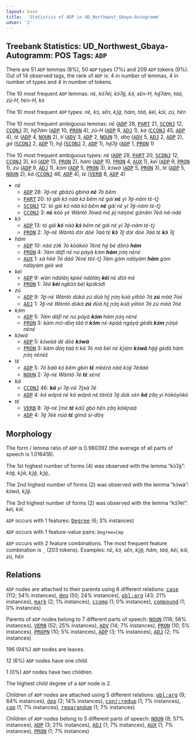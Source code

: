 ```yaml
---
layout: base
title:  'Statistics of ADP in UD_Northwest_Gbaya-Autogramm'
udver: '2'
---
```


## Treebank Statistics: UD_Northwest_Gbaya-Autogramm: POS Tags: `ADP`

There are 51 `ADP` lemmas (8%), 50 `ADP` types (7%) and 209 `ADP` tokens (9%).
Out of 14 observed tags, the rank of `ADP` is: 4 in number of lemmas, 4 in number of types and 4 in number of tokens.

The 10 most frequent `ADP` lemmas: <em>nɛ̀, kɔ́ʔéí, kɔ́ʔà̰, kɔ́, sɛ̀n-H, há̰ʔám, táá, zù-H, hɛ̀n-H, kɔ̀</em>

The 10 most frequent `ADP` types:  <em>nɛ̀, kɔ́, sɛ̌n, kɔ̰́à̰, hám, táá, kéí, kɔ́í, zú, hɛ̌n</em>

The 10 most frequent ambiguous lemmas: <em>nɛ̀</em> (<tt><a href="gya_autogramm-pos-ADP.html">ADP</a></tt> 28, <tt><a href="gya_autogramm-pos-PART.html">PART</a></tt> 21, <tt><a href="gya_autogramm-pos-SCONJ.html">SCONJ</a></tt> 12, <tt><a href="gya_autogramm-pos-CCONJ.html">CCONJ</a></tt> 3), <em>há̰ʔám</em> (<tt><a href="gya_autogramm-pos-ADP.html">ADP</a></tt> 10, <tt><a href="gya_autogramm-pos-PRON.html">PRON</a></tt> 4), <em>zù-H</em> (<tt><a href="gya_autogramm-pos-ADP.html">ADP</a></tt> 9, <tt><a href="gya_autogramm-pos-ADJ.html">ADJ</a></tt> 1), <em>ká</em> (<tt><a href="gya_autogramm-pos-CCONJ.html">CCONJ</a></tt> 45, <tt><a href="gya_autogramm-pos-ADP.html">ADP</a></tt> 4), <em>tɛ̀</em> (<tt><a href="gya_autogramm-pos-ADP.html">ADP</a></tt> 4, <tt><a href="gya_autogramm-pos-NOUN.html">NOUN</a></tt> 2), <em>tí</em> (<tt><a href="gya_autogramm-pos-ADV.html">ADV</a></tt> 3, <tt><a href="gya_autogramm-pos-ADP.html">ADP</a></tt> 2, <tt><a href="gya_autogramm-pos-NOUN.html">NOUN</a></tt> 1), <em>ɗòŋ</em> (<tt><a href="gya_autogramm-pos-ADV.html">ADV</a></tt> 5, <tt><a href="gya_autogramm-pos-ADJ.html">ADJ</a></tt> 2, <tt><a href="gya_autogramm-pos-ADP.html">ADP</a></tt> 2), <em>gá</em> (<tt><a href="gya_autogramm-pos-SCONJ.html">SCONJ</a></tt> 2, <tt><a href="gya_autogramm-pos-ADP.html">ADP</a></tt> 1), <em>há̰</em> (<tt><a href="gya_autogramm-pos-SCONJ.html">SCONJ</a></tt> 2, <tt><a href="gya_autogramm-pos-ADP.html">ADP</a></tt> 1), <em>há̰ʔà̰</em> (<tt><a href="gya_autogramm-pos-ADP.html">ADP</a></tt> 1, <tt><a href="gya_autogramm-pos-PRON.html">PRON</a></tt> 1)

The 10 most frequent ambiguous types:  <em>nɛ̀</em> (<tt><a href="gya_autogramm-pos-ADP.html">ADP</a></tt> 28, <tt><a href="gya_autogramm-pos-PART.html">PART</a></tt> 20, <tt><a href="gya_autogramm-pos-SCONJ.html">SCONJ</a></tt> 12, <tt><a href="gya_autogramm-pos-CCONJ.html">CCONJ</a></tt> 3), <em>kɔ́</em> (<tt><a href="gya_autogramm-pos-ADP.html">ADP</a></tt> 13, <tt><a href="gya_autogramm-pos-PRON.html">PRON</a></tt> 2), <em>hám</em> (<tt><a href="gya_autogramm-pos-ADP.html">ADP</a></tt> 10, <tt><a href="gya_autogramm-pos-PRON.html">PRON</a></tt> 4, <tt><a href="gya_autogramm-pos-AUX.html">AUX</a></tt> 1), <em>kéí</em> (<tt><a href="gya_autogramm-pos-ADP.html">ADP</a></tt> 9, <tt><a href="gya_autogramm-pos-PRON.html">PRON</a></tt> 1), <em>zú</em> (<tt><a href="gya_autogramm-pos-ADP.html">ADP</a></tt> 9, <tt><a href="gya_autogramm-pos-ADJ.html">ADJ</a></tt> 1), <em>kɔ́m</em> (<tt><a href="gya_autogramm-pos-ADP.html">ADP</a></tt> 5, <tt><a href="gya_autogramm-pos-PRON.html">PRON</a></tt> 3), <em>kɔ́wà</em> (<tt><a href="gya_autogramm-pos-ADP.html">ADP</a></tt> 5, <tt><a href="gya_autogramm-pos-PRON.html">PRON</a></tt> 3), <em>tɛ̀</em> (<tt><a href="gya_autogramm-pos-ADP.html">ADP</a></tt> 5, <tt><a href="gya_autogramm-pos-NOUN.html">NOUN</a></tt> 2), <em>ká</em> (<tt><a href="gya_autogramm-pos-CCONJ.html">CCONJ</a></tt> 46, <tt><a href="gya_autogramm-pos-ADP.html">ADP</a></tt> 4), <em>tɛ́</em> (<tt><a href="gya_autogramm-pos-VERB.html">VERB</a></tt> 8, <tt><a href="gya_autogramm-pos-ADP.html">ADP</a></tt> 4)


* <em>nɛ̀</em>
  * <tt><a href="gya_autogramm-pos-ADP.html">ADP</a></tt> 28: <em>ʔá̰-nɛ̀ gbàzù gbìná <b>nɛ̀</b> ʔò bêm</em>
  * <tt><a href="gya_autogramm-pos-PART.html">PART</a></tt> 20: <em>tó gàì kɔ́ nàà kɔ́ bêm nɛ̀ gáí <b>nɛ̀</b> yì ʔá̰-nàm tɛ́-tɔ̰̀</em>
  * <tt><a href="gya_autogramm-pos-SCONJ.html">SCONJ</a></tt> 12: <em>tó gàì kɔ́ nàà kɔ́ bêm <b>nɛ̀</b> gáí nɛ̀ yì ʔá̰-nàm tɛ́-tɔ̰̀</em>
  * <tt><a href="gya_autogramm-pos-CCONJ.html">CCONJ</a></tt> 3: <em><b>nɛ̀</b> kóò yɛ̀ Wàntò ʔówà mɛ̀ pḭ́ náŋmɛ́ gɔ́nám ʔèá ná-ndé</em>
* <em>kɔ́</em>
  * <tt><a href="gya_autogramm-pos-ADP.html">ADP</a></tt> 13: <em>tó gàì <b>kɔ́</b> nàà <b>kɔ́</b> bêm nɛ̀ gáí nɛ̀ yì ʔá̰-nàm tɛ́-tɔ̰̀</em>
  * <tt><a href="gya_autogramm-pos-PRON.html">PRON</a></tt> 2: <em>ʔá̰-nɛ̀ Wàntò dɔ́r dòè ʔáá tɛ̀ <b>kɔ́</b> ʔɛ̰̀ dɔ́r dòè ʔáá tɛ̀ <b>kɔ́</b> ʔɛ̰̀</em>
* <em>hám</em>
  * <tt><a href="gya_autogramm-pos-ADP.html">ADP</a></tt> 10: <em>nàá zɔ̀k ʔó kòòkóò ʔɛ̀nɛ̀ há̰ bé dɔ̀nɔ̀ <b>hám</b></em>
  * <tt><a href="gya_autogramm-pos-PRON.html">PRON</a></tt> 4: <em>ʔàm ɗáfí nɛ́ nú pàyà kɔ́m <b>hám</b> ɲɔ́ŋ nɛ̀nɛ́</em>
  * <tt><a href="gya_autogramm-pos-AUX.html">AUX</a></tt> 1: <em>sá hèè ʔó dáà ʔɛ́nɛ́ tɛ̀ɛ́-tɔ̰̀ ʔàm gɔ́m ndàyám <b>hám</b> gɔ́m ndàyám géè wá</em>
* <em>kéí</em>
  * <tt><a href="gya_autogramm-pos-ADP.html">ADP</a></tt> 9: <em>wàn ndàlàŋ kpèé ndàlàŋ <b>kéí</b> nɛ̀ ɗɔ̀ɔ̀ mɛ̀</em>
  * <tt><a href="gya_autogramm-pos-PRON.html">PRON</a></tt> 1: <em>ʔèè <b>kéí</b> ngbɔ̀ɔ̀ béí kpɔ́kɔ́ɗí</em>
* <em>zú</em>
  * <tt><a href="gya_autogramm-pos-ADP.html">ADP</a></tt> 9: <em>ʔá̰-nɛ̀ Wàntò dùkà zú dùà hɛ̰̀ ɲɔ́ŋ kúà yíítòó ʔá <b>zú</b> màá ʔòé</em>
  * <tt><a href="gya_autogramm-pos-ADJ.html">ADJ</a></tt> 1: <em>ʔá̰-nɛ̀ Wàntò dùkà <b>zú</b> dùà hɛ̰̀ ɲɔ́ŋ kúà yíítòó ʔá zú màá ʔòé</em>
* <em>kɔ́m</em>
  * <tt><a href="gya_autogramm-pos-ADP.html">ADP</a></tt> 5: <em>ʔàm ɗáfí nɛ́ nú pàyà <b>kɔ́m</b> hám ɲɔ́ŋ nɛ̀nɛ́</em>
  * <tt><a href="gya_autogramm-pos-PRON.html">PRON</a></tt> 3: <em>kàm mɔ́-ɗòŋ táá tí <b>kɔ́m</b> nɛ́-kpàà ngáyá gèɗà <b>kɔ́m</b> ɲɔ̀ŋá nɛ̀nɛ́</em>
* <em>kɔ́wà</em>
  * <tt><a href="gya_autogramm-pos-ADP.html">ADP</a></tt> 5: <em>kɔ́wàá dɛ́ dòè <b>kɔ́wà</b></em>
  * <tt><a href="gya_autogramm-pos-PRON.html">PRON</a></tt> 3: <em>kàm ɗóŋ táá tí ká ʔó mà béí nɛ̀ kɔ̰̀ám <b>kɔ́wà</b> hà̰á̰ gèɗà hám ɲɔ́ŋ nɛ̀nɛ́ɛ̀</em>
* <em>tɛ̀</em>
  * <tt><a href="gya_autogramm-pos-ADP.html">ADP</a></tt> 5: <em>ʔó báà kɔ́ bêm gbín <b>tɛ̀</b> mbɛ́rá nàà kɔ́à̰ ʔèááá</em>
  * <tt><a href="gya_autogramm-pos-NOUN.html">NOUN</a></tt> 2: <em>ʔá̰-nɛ̀ Wàntò ʔé <b>tɛ̀</b> sɛ̀nɛ́</em>
* <em>ká</em>
  * <tt><a href="gya_autogramm-pos-CCONJ.html">CCONJ</a></tt> 46: <em><b>ká</b> yì ʔá̰-nɛ̀ ʔɔ̰̀sà ʔé</em>
  * <tt><a href="gya_autogramm-pos-ADP.html">ADP</a></tt> 4: <em>ká wáɲá nɛ̀ ká wáɲá nɛ̀ tàrɛ́à ʔà̰ dúk sɛ̀n <b>ká</b> zǎŋ yì hòkòyòkò</em>
* <em>tɛ́</em>
  * <tt><a href="gya_autogramm-pos-VERB.html">VERB</a></tt> 8: <em>ʔá̰-nɛ̀ [mɛ̀ <b>tɛ́</b> káì] gbó hɛ̌n zǎŋ kòlèɲáà</em>
  * <tt><a href="gya_autogramm-pos-ADP.html">ADP</a></tt> 4: <em>ʔà̰ ʔèè núà <b>tɛ́</b> gìmà sí-ɗòŋ</em>

## Morphology

The form / lemma ratio of `ADP` is 0.980392 (the average of all parts of speech is 1.016418).

The 1st highest number of forms (4) was observed with the lemma “kɔ́ʔà̰”: <em>kɔ́à̰, kɔ̰́à, kɔ̰́à̰, kɔ̰́à̰,</em>.

The 2nd highest number of forms (2) was observed with the lemma “kɔ́wà”: <em>kɔ́wà, kɔ̰́à̰</em>.

The 3rd highest number of forms (2) was observed with the lemma “kɔ́ʔéí”: <em>kéí, kɔ́í</em>.

`ADP` occurs with 1 features: <tt><a href="gya_autogramm-feat-Degree.html">Degree</a></tt> (6; 3% instances)

`ADP` occurs with 1 feature-value pairs: `Degree=Cmp`

`ADP` occurs with 2 feature combinations.
The most frequent feature combination is `_` (203 tokens).
Examples: <em>nɛ̀, kɔ́, sɛ̌n, kɔ̰́à̰, hám, táá, kéí, kɔ́í, zú, hɛ̌n</em>


## Relations

`ADP` nodes are attached to their parents using 6 different relations: <tt><a href="gya_autogramm-dep-case.html">case</a></tt> (112; 54% instances), <tt><a href="gya_autogramm-dep-dep.html">dep</a></tt> (50; 24% instances), <tt><a href="gya_autogramm-dep-obl-arg.html">obl:arg</a></tt> (43; 21% instances), <tt><a href="gya_autogramm-dep-mark.html">mark</a></tt> (2; 1% instances), <tt><a href="gya_autogramm-dep-ccomp.html">ccomp</a></tt> (1; 0% instances), <tt><a href="gya_autogramm-dep-compound.html">compound</a></tt> (1; 0% instances)

Parents of `ADP` nodes belong to 7 different parts of speech: <tt><a href="gya_autogramm-pos-NOUN.html">NOUN</a></tt> (118; 56% instances), <tt><a href="gya_autogramm-pos-VERB.html">VERB</a></tt> (52; 25% instances), <tt><a href="gya_autogramm-pos-ADV.html">ADV</a></tt> (14; 7% instances), <tt><a href="gya_autogramm-pos-PRON.html">PRON</a></tt> (10; 5% instances), <tt><a href="gya_autogramm-pos-PROPN.html">PROPN</a></tt> (10; 5% instances), <tt><a href="gya_autogramm-pos-ADP.html">ADP</a></tt> (3; 1% instances), <tt><a href="gya_autogramm-pos-ADJ.html">ADJ</a></tt> (2; 1% instances)

196 (94%) `ADP` nodes are leaves.

12 (6%) `ADP` nodes have one child.

1 (0%) `ADP` nodes have two children.

The highest child degree of a `ADP` node is 2.

Children of `ADP` nodes are attached using 5 different relations: <tt><a href="gya_autogramm-dep-obl-arg.html">obl:arg</a></tt> (9; 64% instances), <tt><a href="gya_autogramm-dep-dep.html">dep</a></tt> (2; 14% instances), <tt><a href="gya_autogramm-dep-conj-redup.html">conj:redup</a></tt> (1; 7% instances), <tt><a href="gya_autogramm-dep-cop.html">cop</a></tt> (1; 7% instances), <tt><a href="gya_autogramm-dep-reparandum.html">reparandum</a></tt> (1; 7% instances)

Children of `ADP` nodes belong to 5 different parts of speech: <tt><a href="gya_autogramm-pos-NOUN.html">NOUN</a></tt> (8; 57% instances), <tt><a href="gya_autogramm-pos-ADP.html">ADP</a></tt> (3; 21% instances), <tt><a href="gya_autogramm-pos-ADJ.html">ADJ</a></tt> (1; 7% instances), <tt><a href="gya_autogramm-pos-AUX.html">AUX</a></tt> (1; 7% instances), <tt><a href="gya_autogramm-pos-PRON.html">PRON</a></tt> (1; 7% instances)


